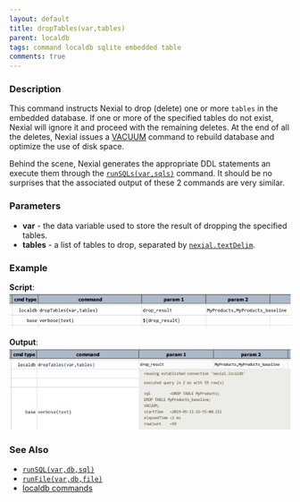 ```yaml
---
layout: default
title: dropTables(var,tables)
parent: localdb
tags: command localdb sqlite embedded table
comments: true
---
```



### Description
This command instructs Nexial to drop (delete) one or more `tables` in the embedded database. If one or more of the 
specified tables do not exist, Nexial will ignore it and proceed with the remaining deletes. At the end of all
the deletes, Nexial issues a 
<a href="https://www.sqlite.org/draft/lang_vacuum.html" class="external-link" target="_nexial_link">VACUUM</a>
command to rebuild database and optimize the use of disk space.

Behind the scene, Nexial generates the appropriate DDL statements an execute them through the 
[`runSQLs(var,sqls)`](runSQLs(var,sqls)) command. It should be no surprises that the associated output of these 2 
commands are very similar.


### Parameters
- **var** - the data variable used to store the result of dropping the specified tables.
- **tables** - a list of tables to drop, separated by [`nexial.textDelim`](../../systemvars/index#nexial.textDelim).


### Example
**Script**:<br/>
![](image/dropTables_01.png)

**Output**:<br/>
![](image/dropTables_02.png)


### See Also
- [`runSQL(var,db,sql)`](runSQL(var,db,sql))
- [`runFile(var,db,file)`](runFile(var,db,file))
- [localdb commands](index#available-commands)